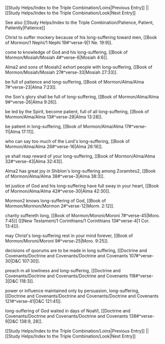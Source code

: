 [[Study Helps/Index to the Triple Combination/Loins|Previous Entry]]  ||  [[Study Helps/Index to the Triple Combination/Look|Next Entry]]

 See also [[Study Helps/Index to the Triple Combination/Patience, Patient, Patiently|Patience]]

 Christ to suffer mockery because of his long-suffering toward men, [[Book of Mormon/1 Nephi/1 Nephi 19#^verse-9|1 Ne. 19:9]].

 come to knowledge of God and his long-suffering, [[Book of Mormon/Mosiah/Mosiah 4#^verse-6|Mosiah 4:6]].

 Alma2 and sons of Mosiah2 exhort people with long-suffering, [[Book of Mormon/Mosiah/Mosiah 27#^verse-33|Mosiah 27:33]].

 be full of patience and long-suffering, [[Book of Mormon/Alma/Alma 7#^verse-23|Alma 7:23]].

 the Son's glory shall be full of long-suffering, [[Book of Mormon/Alma/Alma 9#^verse-26|Alma 9:26]].

 be led by the Spirit, become patient, full of all long-suffering, [[Book of Mormon/Alma/Alma 13#^verse-28|Alma 13:28]].

 be patient in long-suffering, [[Book of Mormon/Alma/Alma 17#^verse-11|Alma 17:11]].

 who can say too much of the Lord's long-suffering, [[Book of Mormon/Alma/Alma 26#^verse-16|Alma 26:16]].

 ye shall reap reward of your long-suffering, [[Book of Mormon/Alma/Alma 32#^verse-43|Alma 32:43]].

 Alma2 has great joy in Shiblon's long-suffering among Zoramites2, [[Book of Mormon/Alma/Alma 38#^verse-3|Alma 38:3]].

 let justice of God and his long-suffering have full sway in your heart, [[Book of Mormon/Alma/Alma 42#^verse-30|Alma 42:30]].

 Mormon2 knows long-suffering of God, [[Book of Mormon/Mormon/Mormon 2#^verse-12|Morm. 2:12]].

 charity suffereth long, [[Book of Mormon/Moroni/Moroni 7#^verse-45|Moro. 7:45]] ([[New Testament/1 Corinthians/1 Corinthians 13#^verse-4|1 Cor. 13:4]]).

 may Christ's long-suffering rest in your mind forever, [[Book of Mormon/Moroni/Moroni 9#^verse-25|Moro. 9:25]].

 decisions of quorums are to be made in long suffering, [[Doctrine and Covenants/Doctrine and Covenants/Doctrine and Covenants 107#^verse-30|D&C 107:30]].

 preach in all lowliness and long-suffering, [[Doctrine and Covenants/Doctrine and Covenants/Doctrine and Covenants 118#^verse-3|D&C 118:3]].

 power or influence maintained only by persuasion, long-suffering, [[Doctrine and Covenants/Doctrine and Covenants/Doctrine and Covenants 121#^verse-41|D&C 121:41]].

 long-suffering of God waited in days of Noah1, [[Doctrine and Covenants/Doctrine and Covenants/Doctrine and Covenants 138#^verse-9|D&C 138:9, 28]].

[[Study Helps/Index to the Triple Combination/Loins|Previous Entry]]  ||  [[Study Helps/Index to the Triple Combination/Look|Next Entry]]
